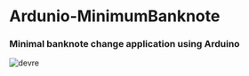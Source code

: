 # Ardunio-MinimumBanknote
### Minimal banknote change application using Arduino


![devre](https://user-images.githubusercontent.com/85761557/155318139-2b7833d2-b93f-49e4-8b66-63c825832b8c.jpeg)
